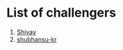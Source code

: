 # List of challengers
1. [Shivay](https://github.com/shivaylamba)
2. [shubhansu-kr](https://github.com/shubhansu-kr)

